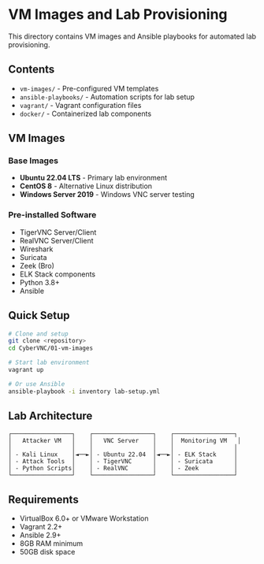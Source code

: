 # VM Images and Lab Provisioning

This directory contains VM images and Ansible playbooks for automated lab provisioning.

## Contents

- `vm-images/` - Pre-configured VM templates
- `ansible-playbooks/` - Automation scripts for lab setup
- `vagrant/` - Vagrant configuration files
- `docker/` - Containerized lab components

## VM Images

### Base Images
- **Ubuntu 22.04 LTS** - Primary lab environment
- **CentOS 8** - Alternative Linux distribution
- **Windows Server 2019** - Windows VNC server testing

### Pre-installed Software
- TigerVNC Server/Client
- RealVNC Server/Client
- Wireshark
- Suricata
- Zeek (Bro)
- ELK Stack components
- Python 3.8+
- Ansible

## Quick Setup

```bash
# Clone and setup
git clone <repository>
cd CyberVNC/01-vm-images

# Start lab environment
vagrant up

# Or use Ansible
ansible-playbook -i inventory lab-setup.yml
```

## Lab Architecture

```
┌─────────────────┐    ┌─────────────────┐    ┌─────────────────┐
│   Attacker VM   │    │   VNC Server    │    │  Monitoring VM   │
│                 │    │                 │    │                 │
│ - Kali Linux    │◄──►│ - Ubuntu 22.04  │◄──►│ - ELK Stack     │
│ - Attack Tools  │    │ - TigerVNC      │    │ - Suricata      │
│ - Python Scripts│    │ - RealVNC       │    │ - Zeek          │
└─────────────────┘    └─────────────────┘    └─────────────────┘
```

## Requirements

- VirtualBox 6.0+ or VMware Workstation
- Vagrant 2.2+
- Ansible 2.9+
- 8GB RAM minimum
- 50GB disk space
